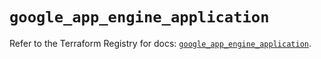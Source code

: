 # `google_app_engine_application`

Refer to the Terraform Registry for docs: [`google_app_engine_application`](https://registry.terraform.io/providers/hashicorp/google/5.41.0/docs/resources/app_engine_application).

